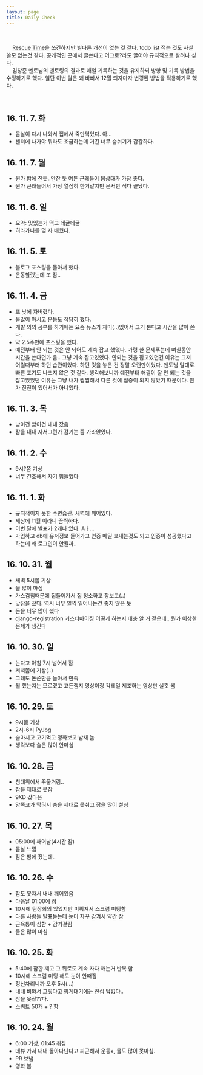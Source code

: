 ```yaml
---
layout: page
title: Daily Check
---
```

<br/>

&nbsp;&nbsp;&nbsp; [Rescue Time](https://www.rescuetime.com/)을 쓰긴하지만 별다른 개선이 없는 것 같다. todo list 적는 것도 사실 쓸모 없는것 같다. 공개적인 곳에서 글쓴다고 어그로?라도 끌어야 규칙적으로 살려나 싶다.    
&nbsp;&nbsp;&nbsp; 김창준 멘토님의 멘토링의 결과로 매일 기록하는 것을 유지하되 방향 및 기록 방법을 수정하기로 했다. 일단 이번 달은 꽤 바빠서 12월 되자마자 변경된 방법을 적용하기로 했다.

<br/>

## **16. 11. 7. 화**
* 몸살이 다시 나와서 집에서 죽만먹었다. 아...
* 센터에 나가야 뭐라도 조금하는데 거긴 너무 숨쉬기가 갑갑하다.

## **16. 11. 7. 월**
* 뭔가 밤에 잔듯..안잔 듯 여튼 근래들어 몸상태가 가장 좋다.
* 뭔가 근래들어서 가장 열심히 한거같지만 문서만 적다 끝났다.

## **16. 11. 6. 일**
* 요약: 맛있는거 먹고 데굴데굴
* 히라가나를 몇 자 배웠다.

## **16. 11. 5. 토**
* 블로그 포스팅을 몰아서 했다.
* 운동할랬는데 또 잠..

##  **16. 11. 4. 금**
* 또 낮에 자버렸다.
* 물많이 마시고 운동도 적당히 했다.
* 개발 외의 공부를 하기에는 요즘 뉴스가 재미(..)있어서 그거 본다고 시간을 많이 쓴다.
* 약 2.5주만에 포스팅을 했다.
* 예전부터 안 되는 것은 안 되어도 계속 잡고 했었다. 가령 한 문제푸는데 며칠동안 시간을 쓴다던가 음.. 그냥 계속 잡고있었다. 안되는 것을 잡고있던건 이유는 그저 어릴때부터 하던 습관이었다. 하던 것을 놓은 건 정말 오랜만이었다. 멘토님 말대로 빠른 포기도 나쁘지 않은 것 같다. 생각해보니까 예전부터 해결이 잘 안 되는 것을 잡고있었던 이유는 그냥 내가 찝찝해서 다른 것에 집중이 되지 않았기 때문이다. 뭔가 진전이 있어서가 아니었다.

## **16. 11. 3. 목**
* 낮이건 밤이건 내내 잤음
* 잠을 내내 자서그런가 감기는 좀 가라앉았다.

##  **16. 11. 2. 수**
* 9시?쯤 기상
* 너무 건조해서 자기 힘들었다

## **16. 11. 1. 화**
* 규칙적이지 못한 수면습관. 새벽에 깨어있다.
* 세상에 11월 이라니 끔찍하다.
* 이번 달에 발표가 2개나 있다. Aㅏ...
* 가입하고 db에 유저정보 들어가고 인증 메일 보내는것도 되고 인증이 성공했다고 하는데 왜 로그인이 안될까..

## **16. 10. 31. 월**
* 새벽 5시쯤 기상
* 물 많이 마심
* 가스검침때문에 집들어가서 집 청소하고 장보고(..)
* 낮잠을 잤다. 역시 너무 일찍 일어나는건 좋지 않은 듯
* 돈을 너무 많이 썼다
* django-registration 커스터마이징 어떻게 하는지 대충 알 거 같은데.. 뭔가 이상한 문제가 생긴다

## **16. 10. 30. 일**
* 논다고 아침 7시 넘어서 잠
* 저녁쯤에 기상(..)
* 그래도 돈쓴만큼 놀아서 만족
* 뭘 했는지는 모르겠고 고든램지 영상이랑 칵테일 제조하는 영상만 실컷 봄

## **16. 10. 29. 토**
* 9시쯤 기상
* 2시-6시 PyJog
* 술마시고 고기먹고 영화보고 밤새 놈
* 생각보다 술은 많이 안마심

## **16. 10. 28. 금**
* 침대위에서 꾸물거림..
* 잠을 제대로 못잠
* 9XD 갔다옴
* 양쪽코가 막혀서 숨을 제대로 못쉬고 잠을 많이 설침

## **16. 10. 27. 목**
* 05:00에 깨어남(4시간 잠)
* 몸살 느낌
* 잠은 밤에 잤는데..

## **16. 10. 26. 수**
* 잠도 못자서 내내 깨어있음
* 다음날 01:00에 잠
* 10시에 팀장회의 있었지만 미뤄져서 스크럼 미팅함
* 다른 사람들 발표듣는데 눈이 자꾸 감겨서 약간 잠
* 근육통이 심함 + 감기걸림
* 물은 많이 마심

## **16. 10. 25. 화**
* 5:40에 잠깐 꺠고 그 뒤로도 계속 자다 깨는거 반복 함
* 10시에 스크럼 미팅 해도 눈이 안떠짐
* 정신차리니까 오후 5시(...)
* 내내 비와서 그렇다고 핑계대기에는 진심 답없다..
* 잠을 못잤??다.
* 스쿼트 50개 + ? 함

## **16. 10. 24. 월**
* 6:00 기상, 01:45 취침
* 데뷰 가서 내내 돌아다닌다고 피곤해서 운동x, 물도 많이 못마심.
* PR 보냄
* 영화 봄
